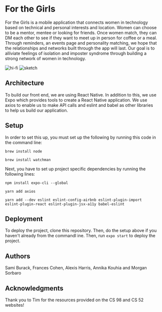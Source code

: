 # For the Girls

For the Girls is a mobile application that connects women in technology based on technical and personal interests and location. Women can choose to be a mentor, mentee or looking for friends. Once women match, they can DM each other to see if they want to meet up in person for coffee or a meal. Through reminders, an events page and personality matching, we hope that the relationships and networks built through the app will last. Our goal is to alliviate feelings of isolation and imposter syndrome through building a strong network of women in technology.

![hi-fi](./src/img/homepage_v1.png)
![sketch](./src/img/sketch_v1.png)

## Architecture

To build our front end, we are using React Native. In addition to this, we use Expo which provides tools to create a React Native application. We use axios to enable us to make API calls and eslint and babel as other libraries to help us build our application. 

## Setup

In order to set this up, you must set up the following by running this code in the command line:

`brew install node`

`brew install watchman`

Next, you have to set up project specific dependencies by running the following lines:

`npm install expo-cli --global`

`yarn add axios`

`yarn add --dev eslint eslint-config-airbnb eslint-plugin-import eslint-plugin-react eslint-plugin-jsx-a11y babel-eslint`

## Deployment

To deploy the project, clone this repository. Then, do the setup above if you haven't already from the commandl ine. Then, run `expo start` to deploy the project.

## Authors

Sami Burack, Frances Cohen, Alexis Harris, Annika Kouhia and Morgan Sorbaro

## Acknowledgments

Thank you to Tim for the resources provided on the CS 98 and CS 52 websites!